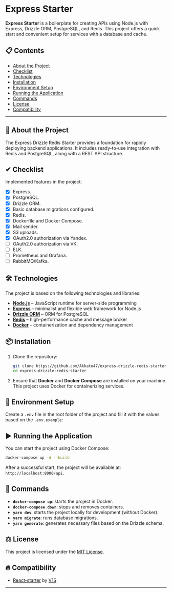 # Express Starter

**Express Starter** is a boilerplate for creating APIs using Node.js with Express, Drizzle ORM, PostgreSQL, and Redis. This project offers a quick start and convenient setup for services with a database and cache.

## 📋 Contents

- [About the Project](#-about-the-project)
- [Checklist](#-checklist)
- [Technologies](#-technologies)
- [Installation](#-installation)
- [Environment Setup](#-environment-setup)
- [Running the Application](#️-running-the-application)
- [Commands](#-commands)
- [License](#-license)
- [Compatibility](#-compatibility)

---

## 🚀 About the Project

The Express Drizzle Redis Starter provides a foundation for rapidly deploying backend applications. It includes ready-to-use integration with Redis and PostgreSQL, along with a REST API structure.

## ✔ Checklist

Implemented features in the project:

- [x] Express.
- [x] PostgreSQL.
- [x] Drizzle ORM.
- [x] Basic database migrations configured.
- [x] Redis.
- [x] Dockerfile and Docker Compose.
- [x] Mail sender.
- [x] S3 uploads.
- [x] OAuth2.0 authorization via Yandex.
- [ ] OAuth2.0 authorization via VK.
- [ ] ELK.
- [ ] Prometheus and Grafana.
- [ ] RabbitMQ/Kafka.

## 🛠 Technologies

The project is based on the following technologies and libraries:

- **[Node.js](https://nodejs.org/)** – JavaScript runtime for server-side programming
- **[Express](https://expressjs.com/)** – minimalist and flexible web framework for Node.js
- **[Drizzle ORM](https://orm.drizzle.team/)** – ORM for PostgreSQL
- **[Redis](https://redis.io/)** – high-performance cache and message broker
- **[Docker](https://www.docker.com/)** – containerization and dependency management

## 📦 Installation

1. Clone the repository:

   ```bash
   git clone https://github.com/Akkato47/express-drizzle-redis-starter.git
   cd express-drizzle-redis-starter
   ```

2. Ensure that **Docker** and **Docker Compose** are installed on your machine. This project uses Docker for containerizing services.

## 🔧 Environment Setup

Create a `.env` file in the root folder of the project and fill it with the values based on the `.env.example`:

## ▶️ Running the Application

You can start the project using Docker Compose:

```bash
docker-compose up -d --build
```

After a successful start, the project will be available at: `http://localhost:8000/api`.

## 📜 Commands

- **`docker-compose up`**: starts the project in Docker.
- **`docker-compose down`**: stops and removes containers.
- **`yarn dev`**: starts the project locally for development (without Docker).
- **`yarn migrate`**: runs database migrations.
- **`yarn generate`**: generates necessary files based on the Drizzle schema.

## ⚖️ License

This project is licensed under the [MIT License](LICENSE).

## 🔥 Compatibility

- [React-starter](https://github.com/SergeyV1S/react-starter) by [V1S](https://github.com/SergeyV1S)

---
